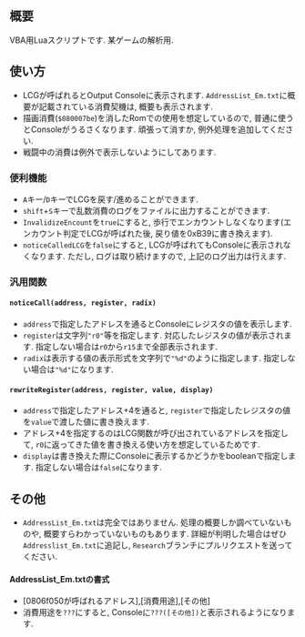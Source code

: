 ## 概要
VBA用Luaスクリプトです. 某ゲームの解析用.

## 使い方
- LCGが呼ばれるとOutput Consoleに表示されます. `AddressList_Em.txt`に概要が記載されている消費契機は, 概要も表示されます.
- 描画消費(`$080007be`)を消したRomでの使用を想定しているので, 普通に使うとConsoleがうるさくなります. 頑張って消すか, 例外処理を追加してください.
- 戦闘中の消費は例外で表示しないようにしてあります.

### 便利機能
- `A`キー/`D`キーでLCGを戻す/進めることができます.
- `shift`+`S`キーで乱数消費のログをファイルに出力することができます.
- `InvalidizeEncount`を`true`にすると, 歩行でエンカウントしなくなります(エンカウント判定でLCGが呼ばれた後, 戻り値を0xB39に書き換えます).
- `noticeCalledLCG`を`false`にすると, LCGが呼ばれてもConsoleに表示されなくなります. ただし, ログは取り続けますので, 上記のログ出力は行えます.

### 汎用関数
#### `noticeCall(address, register, radix)`
- `address`で指定したアドレスを通るとConsoleにレジスタの値を表示します. 
- `register`は文字列`"r0"`等を指定します. 対応したレジスタの値が表示されます. 指定しない場合は`r0`から`r15`まで全部表示されます.
- `radix`は表示する値の表示形式を文字列で`"%d"`のように指定します. 指定しない場合は`"%d"`になります.

#### `rewriteRegister(address, register, value, display)`
- `address`で指定したアドレス+4を通ると, `register`で指定したレジスタの値を`value`で渡した値に書き換えます.
- アドレス+4を指定するのはLCG関数が呼び出されているアドレスを指定して, `r0`に返ってきた値を書き換える使い方を想定しているためです.
- `display`は書き換えた際にConsoleに表示するかどうかをbooleanで指定します. 指定しない場合は`false`になります.

## その他
- `AddressList_Em.txt`は完全ではありません. 処理の概要しか調べていないものや, 概要すらわかっていないものもあります. 
詳細が判明した場合はぜひ`Addresslist_Em.txt`に追記し, `Research`ブランチにプルリクエストを送ってください.

#### AddressList_Em.txtの書式
- $[$0806f050が呼ばれるアドレス],[消費用途],[その他]
- 消費用途を`???`にすると, Consoleに`???([その他])`と表示されるようになります.
